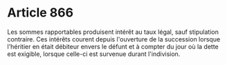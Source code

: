 # Article 866

Les sommes rapportables produisent intérêt au taux légal, sauf stipulation contraire.   Ces intérêts courent depuis l'ouverture de la succession lorsque l'héritier en était débiteur envers le défunt et à compter du jour où la dette est exigible, lorsque celle-ci est survenue durant l'indivision.